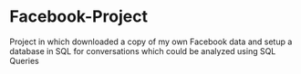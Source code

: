 # Facebook-Project
Project in which downloaded a copy of my own Facebook data and setup a database in SQL for conversations which could be analyzed using SQL Queries
